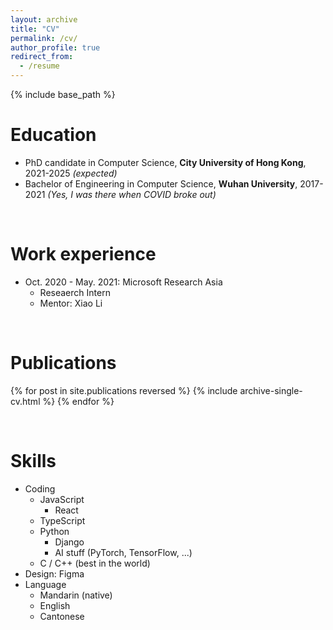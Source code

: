 ```yaml
---
layout: archive
title: "CV"
permalink: /cv/
author_profile: true
redirect_from:
  - /resume
---
```


{% include base_path %}
&nbsp;  


Education
======
* PhD candidate in Computer Science, __City University of Hong Kong__, 2021-2025 _(expected)_
* Bachelor of Engineering in Computer Science, __Wuhan University__, 2017-2021 _(Yes, I was there when COVID broke out)_

&nbsp;

Work experience
======
* Oct. 2020 - May. 2021: Microsoft Research Asia
  * Reseaerch Intern
  * Mentor: Xiao Li

&nbsp;

Publications
======
  <ul style="list-style-type:none;padding-left:0;">
  {% for post in site.publications reversed %}
    {% include archive-single-cv.html %}
  {% endfor %}
  </ul>

&nbsp;

Skills
======
* Coding
  * JavaScript
    * React
  * TypeScript
  * Python
    * Django
    * AI stuff (PyTorch, TensorFlow, ...)
  * C / C++ (best in the world)
* Design: Figma
* Language
  * Mandarin (native)
  * English
  * Cantonese

  
<!-- Talks
======
  <ul>{% for post in site.talks reversed %}
    {% include archive-single-talk-cv.html  %}
  {% endfor %}</ul>
  
Teaching
======
  <ul>{% for post in site.teaching reversed %}
    {% include archive-single-cv.html %}
  {% endfor %}</ul>
  
Service and leadership
======
* Currently signed in to 43 different slack teams -->
